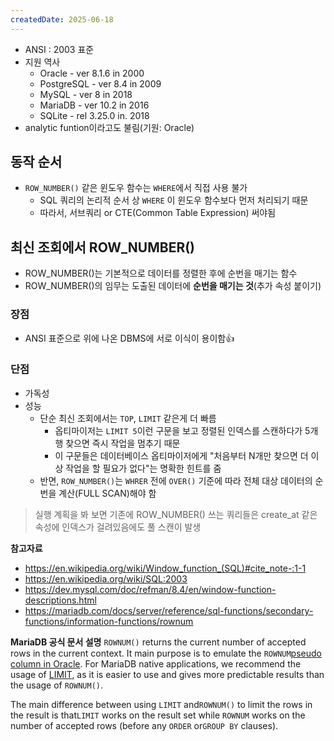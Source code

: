 ```yaml
---
createdDate: 2025-06-18
---
```

- ANSI : 2003 표준
- 지원 역사
	- Oracle - ver 8.1.6 in 2000
	- PostgreSQL - ver 8.4 in 2009
	- MySQL - ver 8 in 2018
	- MariaDB - ver 10.2 in 2016
	- SQLite - rel 3.25.0 in. 2018
- analytic funtion이라고도 불림(기원: Oracle)

## 동작 순서
- `ROW_NUMBER()` 같은 윈도우 함수는 `WHERE`에서 직접 사용 불가
	- SQL 쿼리의 논리적 순서 상 `WHERE` 이 윈도우 함수보다 먼저 처리되기 때문
	- 따라서, 서브쿼리 or CTE(Common Table Expression) 써야됨
## 최신 조회에서 ROW_NUMBER()
- ROW_NUMBER()는 기본적으로 데이터를 정렬한 후에 순번을 매기는 함수
- ROW_NUMBER()의 임무는 도출된 데이터에 **순번을 매기는 것**(추가 속성 붙이기)

### 장점
- ANSI 표준으로 위에 나온 DBMS에 서로 이식이 용이함👍
### 단점
- 가독성
- 성능
	- 단순 최신 조회에서는 `TOP`, `LIMIT` 같은게 더 빠름
		- 옵티마이저는 `LIMIT 5`이런 구문을 보고 정렬된 인덱스를 스캔하다가 5개 행 찾으면 즉시 작업을 멈추기 때문
		- 이 구문들은 데이터베이스 옵티마이저에게 "처음부터 N개만 찾으면 더 이상 작업을 할 필요가 없다"는 명확한 힌트를 줌
	- 반면, `ROW_NUMBER()`는 `WHRER` 전에 `OVER()` 기준에 따라 전체 대상 데이터의 순번을 계산(FULL SCAN)해야 함

> 실행 계획을 봐 보면 기존에 ROW_NUMBER() 쓰는 쿼리들은 create_at 같은 속성에 인덱스가 걸려있음에도 풀 스캔이 발생


**참고자료**
- https://en.wikipedia.org/wiki/Window_function_(SQL)#cite_note-:1-1
- https://en.wikipedia.org/wiki/SQL:2003
- https://dev.mysql.com/doc/refman/8.4/en/window-function-descriptions.html
- https://mariadb.com/docs/server/reference/sql-functions/secondary-functions/information-functions/rownum

**MariaDB 공식 문서 설명**
`ROWNUM()` returns the current number of accepted rows in the current context. It main purpose is to emulate the `ROWNUM`[pseudo column in Oracle](https://docs.oracle.com/en/database/oracle/oracle-database/19/sqlrf/ROWNUM-Pseudocolumn.html#GUID-2E40EC12-3FCF-4A4F-B5F2-6BC669021726). For MariaDB native applications, we recommend the usage of [LIMIT](https://mariadb.com/docs/server/reference/sql-statements/data-manipulation/selecting-data/limit), as it is easier to use and gives more predictable results than the usage of `ROWNUM()`.

The main difference between using `LIMIT` and`ROWNUM()` to limit the rows in the result is that`LIMIT` works on the result set while `ROWNUM` works on the number of accepted rows (before any `ORDER` or`GROUP BY` clauses).